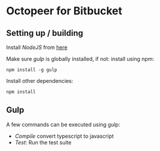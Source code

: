 # Octopeer for Bitbucket

## Setting up / building
Install *NodeJS* from [here](https://nodejs.org)

Make sure *gulp* is globally installed, if not: install using npm:
```
npm install -g gulp
```
Install other dependencies:
```
npm install
```

## Gulp
A few commands can be executed using gulp:
- *Compile* convert typescript to javascript
- *Test*: Run the test suite

